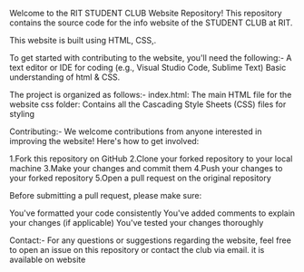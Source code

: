 Welcome to the RIT STUDENT CLUB Website Repository!
This repository contains the source code for the info website of the STUDENT CLUB at RIT.

This website is built using  HTML, CSS,. 

To get started with contributing to the website, you'll need the following:-
A text editor or IDE for coding (e.g., Visual Studio Code, Sublime Text)
Basic understanding of html & CSS.

The project is organized as follows:-
index.html: The main HTML file for the website
css folder: Contains all the Cascading Style Sheets (CSS) files for styling

Contributing:-
We welcome contributions from anyone interested in improving the website! Here's how to get involved:

1.Fork this repository on GitHub
2.Clone your forked repository to your local machine
3.Make your changes and commit them
4.Push your changes to your forked repository
5.Open a pull request on the original repository

Before submitting a pull request, please make sure:

You've formatted your code consistently
You've added comments to explain your changes (if applicable)
You've tested your changes thoroughly

Contact:-
For any questions or suggestions regarding the website, feel free to open an issue on this repository or contact the club via email. it is available on website


